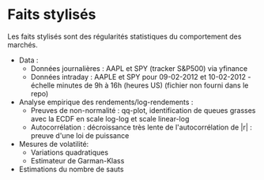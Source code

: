 # Faits stylisés 

Les faits stylisés sont des régularités statistiques du comportement des marchés.

- Data :  
  - Données journalières : AAPL et SPY (tracker S&P500) via yfinance
  - Données intraday : AAPLE et SPY pour 09-02-2012 et 10-02-2012 - échelle minutes de 9h à 16h (heures US) (fichier non fourni dans le repo)
- Analyse empirique des rendements/log-rendements : 
  - Preuves de non-normalité : qq-plot, identification de queues grasses avec la ECDF en scale log-log et scale linear-log
  - Autocorrélation : décroissance très lente de l'autocorrélation de |r| : preuve d'une loi de puissance
- Mesures de volatilité:
  - Variations quadratiques
  - Estimateur de Garman-Klass
- Estimations du nombre de sauts
